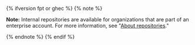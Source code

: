 {% ifversion fpt or ghec %}
{% note %}

**Note:** Internal repositories are available for organizations that are part of an enterprise account. For more information, see "[About repositories](/repositories/creating-and-managing-repositories/about-repositories#about-repository-visibility)."

{% endnote %}
{% endif %}
